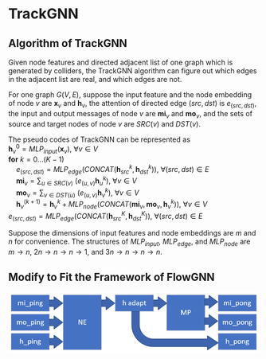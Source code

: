 
# TrackGNN 

## Algorithm of TrackGNN 

Given node features and directed adjacent list of one graph which is generated by colliders, the TrackGNN algorithm can figure out which edges in the adjacent list are real, and which edges are not. 

For one graph $G(V,E)$, suppose the input feature and the node embedding of node $v$ are $\mathbf{x}_ v$ and $\mathbf{h}_ v$, the attention of directed edge $(src, dst)$ is $e_ {(src,dst)}$, the input and output messages of node $v$ are $\mathbf{mi}_ v$ and $\mathbf{mo}_ v$, and the sets of source and target nodes of node $v$ are $SRC(v)$ and $DST(v)$. 

The pseudo codes of TrackGNN can be represented as  
$\mathbf{h}_ v^0=MLP_ {input}(\mathbf{x}_ v),\ \forall v\in V$  
$\mathbf{for}\ k=0...(K-1)$  
$\ \ \ \ e_ {(src,dst)}=MLP_ {edge}\Big(CONCAT(\mathbf{h}_ {src}^k,\mathbf{h}_ {dst}^k)\Big),\ \forall(src,dst)\in E$  
$\ \ \ \ \mathbf{mi}_ v=\sum_ {u\in SRC(v)}\ \big(e_ {(u,v)}\mathbf{h}_ u^k\big),\ \forall v\in V$  
$\ \ \ \ \mathbf{mo}_ v=\sum_ {v\in DST(u)}\ \big(e_ {(u,v)}\mathbf{h}_ v^k\big),\ \forall v\in V$  
$\ \ \ \ \mathbf{h}_ v^{(k+1)}=\mathbf{h}_ v^k+MLP_ {node}\Big(CONCAT(\mathbf{mi}_ v,\mathbf{mo}_ v,\mathbf{h}_ v^k)\Big),\ \forall v\in V$  
$e_ {(src,dst)}=MLP_ {edge}\Big(CONCAT(\mathbf{h}_ {src}^K,\mathbf{h}_ {dst}^K)\Big),\ \forall(src,dst)\in E$  

Suppose the dimensions of input features and node embeddings are $m$ and $n$ for convenience. The structures of $MLP_ {input}$, $MLP_ {edge}$, and $MLP_ {node}$ are $m\rightarrow n$, $2n\rightarrow n\rightarrow n\rightarrow 1$, and $3n\rightarrow n\rightarrow n\rightarrow n$. 

## Modify to Fit the Framework of FlowGNN

![NE-to-MP](/image/NE-to-MP.png)






